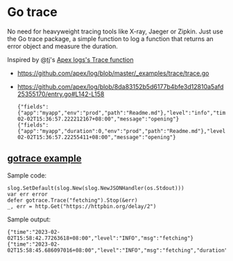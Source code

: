 # Go trace

No need for heavyweight tracing tools like X-ray, Jaeger or Zipkin. Just use the Go trace package, a simple function to log a function that returns an error object and measure the duration.

Inspired by @[tj](https://github.com/tj)'s [Apex logs's Trace function](https://pkg.go.dev/github.com/apex/log#Trace)

- https://github.com/apex/log/blob/master/_examples/trace/trace.go
- https://github.com/apex/log/blob/8da83152b5d6177b4bfe3d12810a5afd25355170/entry.go#L142-L158

      {"fields":{"app":"myapp","env":"prod","path":"Readme.md"},"level":"info","timestamp":"2023-02-02T15:36:57.222212167+08:00","message":"opening"}
      {"fields":{"app":"myapp","duration":0,"env":"prod","path":"Readme.md"},"level":"info","timestamp":"2023-02-02T15:36:57.22255411+08:00","message":"opening"}

## [gotrace example](https://github.com/kaihendry/slogfest)

Sample code:

    slog.SetDefault(slog.New(slog.NewJSONHandler(os.Stdout)))
    var err error
    defer gotrace.Trace("fetching").Stop(&err)
    _, err = http.Get("https://httpbin.org/delay/2")

Sample output:

    {"time":"2023-02-02T15:58:42.77263618+08:00","level":"INFO","msg":"fetching"}
    {"time":"2023-02-02T15:58:45.686097016+08:00","level":"INFO","msg":"fetching","duration":2913}
